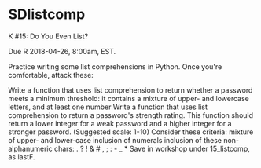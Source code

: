 # SDlistcomp

K #15: Do You Even List?

Due R 2018-04-26, 8:00am, EST.


Practice writing some list comprehensions in Python. Once you're comfortable, attack these:

Write a function that uses list comprehension to return whether a password meets a minimum threshold: it contains a mixture of upper- and lowercase letters, and at least one number
Write a function that uses list comprehension to return a password's strength rating. This function should return a lower integer for a weak password and a higher integer for a stronger password. (Suggested scale: 1-10) Consider these criteria:
mixture of upper- and lower-case
inclusion of numerals
inclusion of these non-alphanumeric chars: . ? ! & # , ; : - _ *
Save in workshop under 15_listcomp, as lastF.
